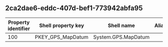 ## 2ca2dae6-eddc-407d-bef1-773942abfa95

Property identifier | Shell property key | Shell name | Alias
--- | --- | --- | ---
100 | PKEY_GPS_MapDatum | System.GPS.MapDatum | 

